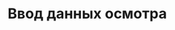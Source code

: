 <!-- TITLE: Стационар.Ведение электронной истории болезни пациента -->
<!-- SUBTITLE: Руководство по администрированию модуля "Стационар" -->

# Ввод данных осмотра